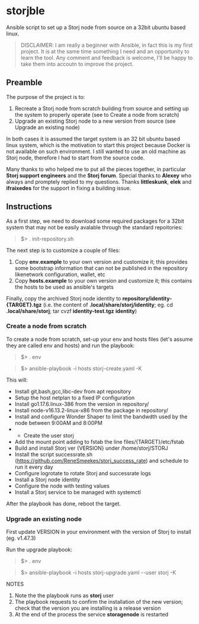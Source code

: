 # storjble
Ansible script to set up a Storj node from source on a 32bit ubuntu based linux.

> DISCLAIMER: I am really a beginner with Ansible, in fact this is my first project. It is at the same time something I need and an opportunity to learn the tool. Any comment and feedback is welcome, I'll be happy to take them into accoutn to improve the project.

## Preamble

The purpose of the project is to:

1. Recreate a Storj node from scratch building from source and setting up
   the system to properly operate (see to Create a node from scratch)
2. Upgrade an existing Storj node to a new version from source (see Upgrade an existing node)

In both cases it is assumed the target system is an 32 bit ubuntu based linux system, which is the motivation to start this project because Docker is not  available on such environment. I still wanted to use an old machine as Storj node, therefore I had to start from the source code.

Many thanks to who helped me to put all the pieces together, in particular **Storj support engineers** and the **Storj forum**. Special thanks to **Alexey** who always and promptely replied to my questions. Thanks **littleskunk**, **elek** and **ifraixedes** for the support in fixing a building issue.

## Instructions

As a first step, we need to download some required packages for a 32bit system
that may not be easily avalable through the standard repoitories:

> $> . init-repository.sh

The next step  is to customize a couple of files:

1. Copy **env.example** to your own version and customize it; this provides some bootstrap information that can not be published in the repository likenetwork configuration, wallet, etc
2. Copy **hosts.example** to your own version and customize it; this contains the hosts to be used as ansible's targets

Finally, copy the archived Storj node identity to **repository/identity-{TARGET}.tgz** (i.e. the content of **.local/share/storj/identity**; eg. cd **.local/share/storj**; tar cvzf **identity-test.tgz** **identity**)

### Create a node from scratch

To create a node from scratch, set-up your env and hosts files (let's assume
they are called env and hosts) and run the playbook:

> $> . env

> $> ansible-playbook -i hosts storj-create.yaml -K

This will:

- Install git,bash,gcc,libc-dev from apt repository
- Setup the host netplan to a fixed IP configuration
- Install go1.17.6.linux-386 from the version in repository/
- Install node-v16.13.2-linux-x86 from the package in repository/
- Install and configure Wonder Shaper to limit the bandwdth used by the node between 9:00AM and 8:00PM
- - Create the user storj
- Add the mount point adding to fstab the line files/{TARGET}/etc/fstab
- Build and install Storj ver {VERSION} under /home/storj/STORJ
- Install the script successrate.sh (https://github.com/ReneSmeekes/storj_success_rate) and schedule to run it every day
- Configure logrotate to rotate Storj and successrate logs
- Install a Storj node identity
- Configure the node with testing values
- Install a Storj service to be managed with systemctl

After the playbook has done, reboot the target.

### Upgrade an existing node

First update VERSION in your environment with the version of Storj to install (eg. v1.47.3)

Run the upgrade playbook:
 
> $> . env

> $> ansible-playbook -i hosts storj-upgrade.yaml --user storj -K

NOTES

1. Note the the playbook runs as **storj** user
2. The playbook requests to confirm the installation of the new version; check that the version you are installing is a release version
3. At the end of the process the service **storagenode** is restarted

